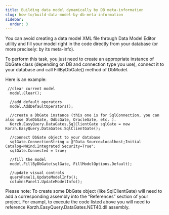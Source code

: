```yaml
---
title: Building data model dynamically by DB meta-information
slug: how-to/build-data-model-by-db-meta-information
sidebar:
  order: 3
---
```


You can avoid creating a data model XML file through Data Model Editor utility and fill your model right in the code directly from your database (or more precisely: by its meta-info).

To perform this task, you just need to create an appropriate instance of DbGate class (depending on DB and connection type you use), connect it to your database and call FillByDbGate() method of DbModel.

Here is an example: 

```
 //clear current model
  model.Clear();
 
  //add default operators
  model.AddDefaultOperators();
 
  //create a DbGate instance (this one is for SqlConnection, you can also use OleDbGate, OdbcGate, OracleGate, etc. ).
  Korzh.EasyQuery.DataGates.SqlClientGate sqlGate = new Korzh.EasyQuery.DataGates.SqlClientGate();
 
  //connect DbGate object to your database
  sqlGate.ConnectionString = @"Data Source=localhost;Initial Catalog=NWind;Integrated Security=True";
  sqlGate.Connected = true;
 
  //fill the model
  model.FillByDbGate(sqlGate, FillModelOptions.Default);
 
  //update visual controls 
  queryPanel1.UpdateModelInfo();
  columnsPanel1.UpdateModelInfo();
```

Please note: To create some DbGate object (like SqlClientGate) will need to add a corresponding assembly into the “References” section of your project. For exampl, to execute the code listed above you will need to reference Korzh.EasyQuery.DataGates.NET40.dll assembly.
